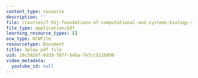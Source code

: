 ```yaml
---
content_type: resource
description: ''
file: /courses/7-91j-foundations-of-computational-and-systems-biology-spring-2014/18c5826f6d3976ff54ba7e7cc511b890_Ob9xGBPvr_s.pdf
file_type: application/pdf
learning_resource_types: []
ocw_type: OCWFile
resourcetype: Document
title: 3play pdf file
uid: 18c5826f-6d39-76ff-54ba-7e7cc511b890
video_metadata:
  youtube_id: null
---
```

